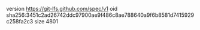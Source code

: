 version https://git-lfs.github.com/spec/v1
oid sha256:3451c2ad26742ddc97900ae9f486c8ae788640a9f6b8581d7415929c258fa2c3
size 4801
